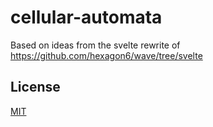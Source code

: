 # cellular-automata 

Based on ideas from the svelte rewrite of https://github.com/hexagon6/wave/tree/svelte

## License

[MIT](LICENSE)
